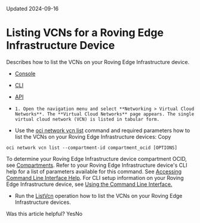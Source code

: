 Updated 2024-09-16
# Listing VCNs for a Roving Edge Infrastructure Device
Describes how to list the VCNs on your Roving Edge Infrastructure device.
  * [Console](https://docs.oracle.com/en-us/iaas/Content/Rover/Network/VCN/list_vcn.htm)
  * [CLI](https://docs.oracle.com/en-us/iaas/Content/Rover/Network/VCN/list_vcn.htm)
  * [API](https://docs.oracle.com/en-us/iaas/Content/Rover/Network/VCN/list_vcn.htm)


  *     1. Open the navigation menu and select **Networking > Virtual Cloud Networks**. The **Virtual Cloud Networks** page appears. The single virtual cloud network (VCN) is listed in tabular form.
  * Use the [oci network vcn list](https://docs.oracle.com/iaas/tools/oci-cli/latest/oci_cli_docs/cmdref/network/vcn/list.html) command and required parameters how to list the VCNs on your Roving Edge Infrastructure devices:
Copy
```
oci network vcn list --compartment-id compartment_ocid [OPTIONS]
```

To determine your Roving Edge Infrastructure device compartment OCID, see [Compartments](https://docs.oracle.com/en-us/iaas/Content/Rover/compartments.htm#comparments "Describes how the Roving Edge Infrastructure device uses its compartment, and how to gain information on it.").
Refer to your Roving Edge Infrastructure device's CLI help for a list of parameters available for this command. See [Accessing Command Line Interface Help](https://docs.oracle.com/en-us/iaas/Content/Rover/Access/cli_install.htm#CLIAccessHelp).
For CLI setup information on your Roving Edge Infrastructure device, see [Using the Command Line Interface.](https://docs.oracle.com/en-us/iaas/Content/Rover/Access/cli_install.htm#CLI "Describes how to use the Command Line Interface to access a a Roving Edge Infrastructure device.")
  * Run the [ListVcn](https://docs.oracle.com/iaas/api/#/en/iaas/latest/Vcn/ListVcns) operation how to list the VCNs on your Roving Edge Infrastructure devices.


Was this article helpful?
YesNo

